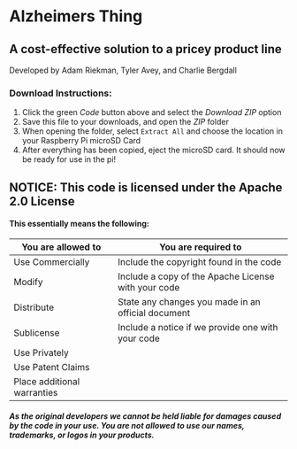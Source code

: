 # Alzheimers Thing
## A cost-effective solution to a pricey product line
 Developed by Adam Riekman, Tyler Avey, and Charlie Bergdall

### Download Instructions:
1. Click the green *Code* button above and select the *Download ZIP* option
2. Save this file to your downloads, and open the *ZIP* folder
3. When opening the folder, select `Extract All` and choose the location in your Raspberry Pi microSD Card
4. After everything has been copied, eject the microSD card. It should now be ready for use in the pi!

## NOTICE: This code is licensed under the Apache 2.0 License
#### This essentially means the following:
You are allowed to | You are required to
------------------ | --------------------
Use Commercially | Include the copyright found in the code
Modify | Include a copy of the Apache License with your code
Distribute | State any changes you made in an official document
Sublicense | Include a notice if we provide one with your code
Use Privately |
Use Patent Claims |
Place additional warranties |

##### As the original developers we cannot be held liable for damages caused by the code in your use. You are not allowed to use our names, trademarks, or logos in your products.

